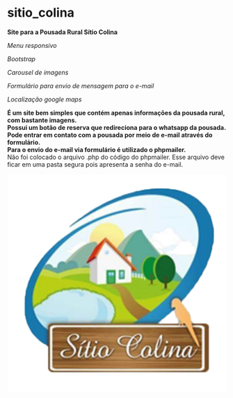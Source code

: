 # sitio_colina

**Site para a Pousada Rural Sítio Colina**

*Menu responsivo*  

*Bootstrap*

*Carousel de imagens*  

*Formulário para envio de mensagem para o e-mail*

*Localização google maps*

**É um site bem simples que contém apenas informações da pousada rural, com bastante imagens.**  
**Possui um botão de reserva que redireciona para o whatsapp da pousada.**  
**Pode entrar em contato com a pousada por meio de e-mail através do formulário.**  
**Para o envio do e-mail via formulário é utilizado o phpmailer.**  
Não foi colocado o arquivo .php do código do phpmailer. Esse arquivo deve ficar em uma pasta segura pois apresenta a senha do e-mail.



![Screenshot](logo.png)